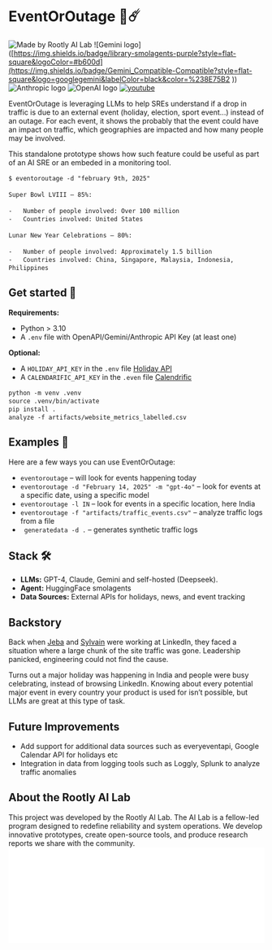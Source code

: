 
# EventOrOutage 🥳☄️
![Made by Rootly AI Lab](https://img.shields.io/badge/Made%20by%20-%20Rootly%20AI%20Lab-blue?style=flat-square)
![Gemini logo]([https://img.shields.io/badge/library-smolagents-purple?style=flat-square&logoColor=#b600d](https://img.shields.io/badge/Gemini_Compatible-Compatible?style=flat-square&logo=googlegemini&labelColor=black&color=%238E75B2
))
![Anthropic logo](https://img.shields.io/badge/Anthropic_Compatible-Compatible?style=flat-square&logo=anthropic&labelColor=black&color=black)
![OpenAI logo](https://img.shields.io/badge/OpenAI_Compatible-Compatible?style=flat-square&logo=openai&labelColor=black&color=white)
<a href="https://www.youtube.com/@rootlyhq/">
    <img src="https://img.shields.io/badge/youtube-d95652.svg?style=flat-square&logo=youtube" alt="youtube" style="height: 20px;">
  </a>

EventOrOutage is leveraging LLMs to help SREs understand if a drop in traffic is due to an external event (holiday, election, sport event...) instead of an outage. For each event, it shows the probably that the event could have an impact on traffic, which geographies are impacted and how many people may be involved.

This standalone prototype shows how such feature could be  useful as part of an AI SRE or an embeded in a monitoring tool.

```
$ eventoroutage -d "february 9th, 2025"

Super Bowl LVIII – 85%:

-   Number of people involved: Over 100 million
-   Countries involved: United States

Lunar New Year Celebrations – 80%:

-   Number of people involved: Approximately 1.5 billion
-   Countries involved: China, Singapore, Malaysia, Indonesia, Philippines
```

## Get started 🚀
**Requirements:**
* Python > 3.10
* A `.env` file with OpenAPI/Gemini/Anthropic API Key (at least one)

**Optional:**
* A `HOLIDAY_API_KEY` in the `.env` file [Holiday API](https://holidayapi.com/)
* A `CALENDARIFIC_API_KEY` in the `.even` file [Calendrific](https://calendarific.com/)

```
python -m venv .venv
source .venv/bin/activate
pip install .
analyze -f artifacts/website_metrics_labelled.csv
```

## Examples 📖
Here are a few ways you can use EventOrOutage:
* `eventoroutage` – will look for events happening today
* `eventoroutage -d "February 14, 2025" -m "gpt-4o"` – look for events at a specific date, using a specific model
* `eventoroutage -l IN` – look for events in a specific location, here India
* `eventoroutage -f "artifacts/traffic_events.csv"` – analyze traffic logs from a file
* ` generatedata -d .` – generates synthetic traffic logs

## Stack 🛠️
-   **LLMs:** GPT-4, Claude, Gemini and self-hosted (Deepseek). 
-   **Agent:** HuggingFace smolagents
-   **Data Sources:** External APIs for holidays, news, and event tracking
 
## Backstory 
Back when [Jeba](https://www.linkedin.com/in/graydot/) and [Sylvain](https://www.linkedin.com/in/sylvainkalache/) were working at LinkedIn, they faced a situation where a large chunk of the site traffic was gone. Leadership panicked, engineering could not find the cause. 

Turns out a major holiday was happening in India and people were busy celebrating, instead of browsing LinkedIn. Knowing about every potential major event in every country your product is used for isn’t possible, but LLMs are great at this type of task.

## Future Improvements 
- Add support for additional data sources such as everyeventapi, Google Calendar API for holidays etc
- Integration in data from logging tools such as Loggly, Splunk to analyze traffic anomalies

## About the Rootly AI Lab
This project was developed by the Rootly AI Lab. The AI Lab is a fellow-led program designed to redefine reliability and system operations. We develop innovative prototypes, create open-source tools, and produce research reports we share with the community. 
![Rootly AI logo](Rootly_AI_Logo_White.png)

